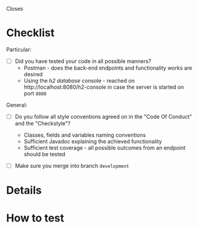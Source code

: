 Closes <!--- specify issue number here preceded with "#" symbol -->

# Checklist
Particular:
- [ ] Did you have tested your code in all possible manners?
    - Postman - does the back-end endpoints and functionality works are desired
    - Using the *h2 database* console - reached on http://localhost:8080/h2-console in case the server is started on port `8080`

General:
- [ ] Do you follow all style conventions agreed on in the "Code Of Conduct" and the "Checkstyle"?
    - Classes, fields and variables naming conventions
    - Sufficient Javadoc explaining the achieved functionality
    - Sufficient test coverage - all possible outcomes from an endpoint should be tested
- [ ] Make sure you merge into branch `development`


# Details
<!---
Elaborate on the task you had to implement, the desired behavior and the one you achieved. 
If something made you struggle, make sure you include the reason and the information sources that lead to the particular approach in here, so that the reviewers can easily get familiar.
-->

# How to test
<!---
Give a detailed summary of how your piece of code can be tested.
State explicitly once more the expected behavior of particular occasions and guide the reviewers on how to reach them and how to test them properly.
-->

[//]: <> (
Information should be inserted instead of the comments of the format "<!--- -->". 
If not removed, the comments would still preserve the information containing - for example, commented tasks are still counted by GitLAb, so make sure you delete them.
)
